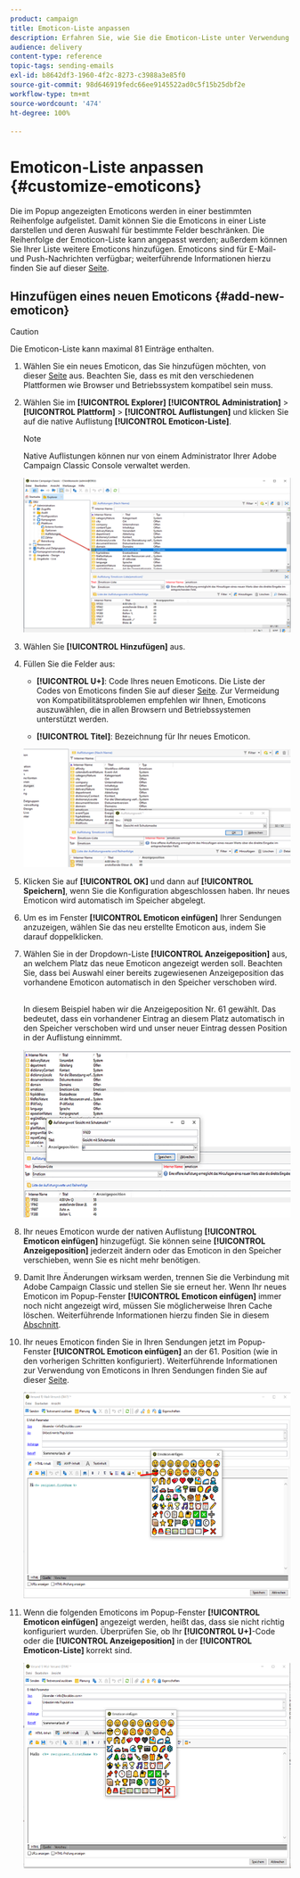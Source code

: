 ```yaml
---
product: campaign
title: Emoticon-Liste anpassen
description: Erfahren Sie, wie Sie die Emoticon-Liste unter Verwendung von Adobe Campaign Classic anpassen können.
audience: delivery
content-type: reference
topic-tags: sending-emails
exl-id: b8642df3-1960-4f2c-8273-c3988a3e85f0
source-git-commit: 98d646919fedc66ee9145522ad0c5f15b25dbf2e
workflow-type: tm+mt
source-wordcount: '474'
ht-degree: 100%

---
```


# Emoticon-Liste anpassen {#customize-emoticons}

Die im Popup angezeigten Emoticons werden in einer bestimmten Reihenfolge aufgelistet. Damit können Sie die Emoticons in einer Liste darstellen und deren Auswahl für bestimmte Felder beschränken.
Die Reihenfolge der Emoticon-Liste kann angepasst werden; außerdem können Sie Ihrer Liste weitere Emoticons hinzufügen.
Emoticons sind für E-Mail- und Push-Nachrichten verfügbar; weiterführende Informationen hierzu finden Sie auf dieser [Seite](../../delivery/using/defining-the-email-content.md#inserting-emoticons).

## Hinzufügen eines neuen Emoticons {#add-new-emoticon}

>[!CAUTION]
>
>Die Emoticon-Liste kann maximal 81 Einträge enthalten.

1. Wählen Sie ein neues Emoticon, das Sie hinzufügen möchten, von dieser [Seite](https://unicode.org/emoji/charts/full-emoji-list.html) aus. Beachten Sie, dass es mit den verschiedenen Plattformen wie Browser und Betriebssystem kompatibel sein muss.

1. Wählen Sie im **[!UICONTROL Explorer]** **[!UICONTROL Administration]** > **[!UICONTROL Plattform]** > **[!UICONTROL Auflistungen]** und klicken Sie auf die native Auflistung **[!UICONTROL Emoticon-Liste]**.

   >[!NOTE]
   >
   >Native Auflistungen können nur von einem Administrator Ihrer Adobe Campaign Classic Console verwaltet werden.

   ![](assets/emoticon_1.png)

1. Wählen Sie **[!UICONTROL Hinzufügen]** aus.

1. Füllen Sie die Felder aus:

   * **[!UICONTROL U+]**: Code Ihres neuen Emoticons. Die Liste der Codes von Emoticons finden Sie auf dieser [Seite](https://unicode.org/emoji/charts/full-emoji-list.html).
Zur Vermeidung von Kompatibilitätsproblemen empfehlen wir Ihnen, Emoticons auszuwählen, die in allen Browsern und Betriebssystemen unterstützt werden.

   * **[!UICONTROL Titel]**: Bezeichnung für Ihr neues Emoticon.

   ![](assets/emoticon_5.png)

1. Klicken Sie auf **[!UICONTROL OK]** und dann auf **[!UICONTROL Speichern]**, wenn Sie die Konfiguration abgeschlossen haben.
Ihr neues Emoticon wird automatisch im Speicher abgelegt.

1. Um es im Fenster **[!UICONTROL Emoticon einfügen]** Ihrer Sendungen anzuzeigen, wählen Sie das neu erstellte Emoticon aus, indem Sie darauf doppelklicken.

1. Wählen Sie in der Dropdown-Liste **[!UICONTROL Anzeigeposition]** aus, an welchem Platz das neue Emoticon angezeigt werden soll. Beachten Sie, dass bei Auswahl einer bereits zugewiesenen Anzeigeposition das vorhandene Emoticon automatisch in den Speicher verschoben wird.

   <br>In diesem Beispiel haben wir die Anzeigeposition Nr. 61 gewählt. Das bedeutet, dass ein vorhandener Eintrag an diesem Platz automatisch in den Speicher verschoben wird und unser neuer Eintrag dessen Position in der Auflistung einnimmt.

   ![](assets/emoticon_2.png)

1. Ihr neues Emoticon wurde der nativen Auflistung **[!UICONTROL Emoticon einfügen]** hinzugefügt. Sie können seine **[!UICONTROL Anzeigeposition]** jederzeit ändern oder das Emoticon in den Speicher verschieben, wenn Sie es nicht mehr benötigen.

1. Damit Ihre Änderungen wirksam werden, trennen Sie die Verbindung mit Adobe Campaign Classic und stellen Sie sie erneut her. Wenn Ihr neues Emoticon im Popup-Fenster **[!UICONTROL Emoticon einfügen]** immer noch nicht angezeigt wird, müssen Sie möglicherweise Ihren Cache löschen. Weiterführende Informationen hierzu finden Sie in diesem [Abschnitt](../../platform/using/faq-campaign-config.md#perform-soft-cache-clear).

1. Ihr neues Emoticon finden Sie in Ihren Sendungen jetzt im Popup-Fenster **[!UICONTROL Emoticon einfügen]** an der 61. Position (wie in den vorherigen Schritten konfiguriert). Weiterführende Informationen zur Verwendung von Emoticons in Ihren Sendungen finden Sie auf dieser [Seite](../../delivery/using/defining-the-email-content.md#inserting-emoticons).

   ![](assets/emoticon_4.png)

1. Wenn die folgenden Emoticons im Popup-Fenster **[!UICONTROL Emoticon einfügen]** angezeigt werden, heißt das, dass sie nicht richtig konfiguriert wurden. Überprüfen Sie, ob Ihr **[!UICONTROL U+]**-Code oder die **[!UICONTROL Anzeigeposition]** in der **[!UICONTROL Emoticon-Liste]** korrekt sind.

   ![](assets/emoticon_6.png)
